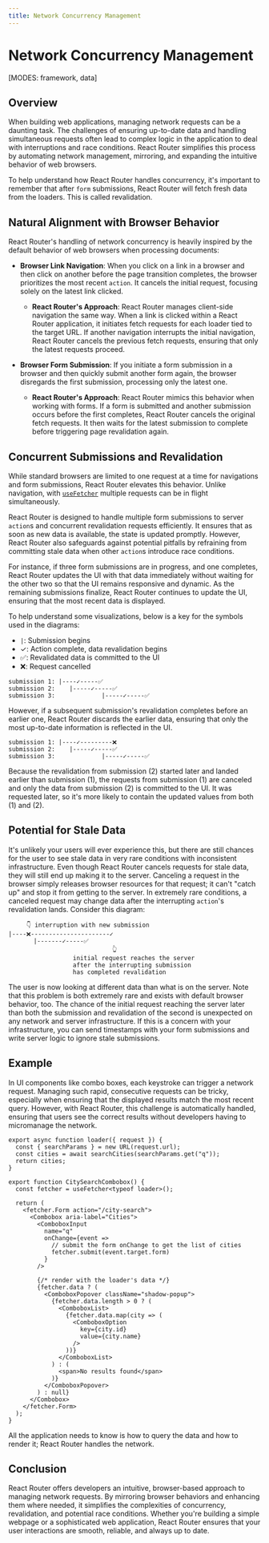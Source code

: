 ```yaml
---
title: Network Concurrency Management
---
```


# Network Concurrency Management

[MODES: framework, data]

## Overview

When building web applications, managing network requests can be a daunting task. The challenges of ensuring up-to-date data and handling simultaneous requests often lead to complex logic in the application to deal with interruptions and race conditions. React Router simplifies this process by automating network management, mirroring, and expanding the intuitive behavior of web browsers.

To help understand how React Router handles concurrency, it's important to remember that after `form` submissions, React Router will fetch fresh data from the loaders. This is called revalidation.

## Natural Alignment with Browser Behavior

React Router's handling of network concurrency is heavily inspired by the default behavior of web browsers when processing documents:

- **Browser Link Navigation**: When you click on a link in a browser and then click on another before the page transition completes, the browser prioritizes the most recent `action`. It cancels the initial request, focusing solely on the latest link clicked.

  - **React Router's Approach**: React Router manages client-side navigation the same way. When a link is clicked within a React Router application, it initiates fetch requests for each loader tied to the target URL. If another navigation interrupts the initial navigation, React Router cancels the previous fetch requests, ensuring that only the latest requests proceed.

- **Browser Form Submission**: If you initiate a form submission in a browser and then quickly submit another form again, the browser disregards the first submission, processing only the latest one.

  - **React Router's Approach**: React Router mimics this behavior when working with forms. If a form is submitted and another submission occurs before the first completes, React Router cancels the original fetch requests. It then waits for the latest submission to complete before triggering page revalidation again.

## Concurrent Submissions and Revalidation

While standard browsers are limited to one request at a time for navigations and form submissions, React Router elevates this behavior. Unlike navigation, with [`useFetcher`][use_fetcher] multiple requests can be in flight simultaneously.

React Router is designed to handle multiple form submissions to server `action`s and concurrent revalidation requests efficiently. It ensures that as soon as new data is available, the state is updated promptly. However, React Router also safeguards against potential pitfalls by refraining from committing stale data when other `action`s introduce race conditions.

For instance, if three form submissions are in progress, and one completes, React Router updates the UI with that data immediately without waiting for the other two so that the UI remains responsive and dynamic. As the remaining submissions finalize, React Router continues to update the UI, ensuring that the most recent data is displayed.

To help understand some visualizations, below is a key for the symbols used in the diagrams:

- `|`: Submission begins
- ✓: Action complete, data revalidation begins
- ✅: Revalidated data is committed to the UI
- ❌: Request cancelled

```text
submission 1: |----✓-----✅
submission 2:    |-----✓-----✅
submission 3:             |-----✓-----✅
```

However, if a subsequent submission's revalidation completes before an earlier one, React Router discards the earlier data, ensuring that only the most up-to-date information is reflected in the UI.

```text
submission 1: |----✓---------❌
submission 2:    |-----✓-----✅
submission 3:             |-----✓-----✅
```

Because the revalidation from submission (2) started later and landed earlier than submission (1), the requests from submission (1) are canceled and only the data from submission (2) is committed to the UI. It was requested later, so it's more likely to contain the updated values from both (1) and (2).

## Potential for Stale Data

It's unlikely your users will ever experience this, but there are still chances for the user to see stale data in very rare conditions with inconsistent infrastructure. Even though React Router cancels requests for stale data, they will still end up making it to the server. Canceling a request in the browser simply releases browser resources for that request; it can't "catch up" and stop it from getting to the server. In extremely rare conditions, a canceled request may change data after the interrupting `action`'s revalidation lands. Consider this diagram:

```text
     👇 interruption with new submission
|----❌----------------------✓
       |-------✓-----✅
                             👆
                  initial request reaches the server
                  after the interrupting submission
                  has completed revalidation
```

The user is now looking at different data than what is on the server. Note that this problem is both extremely rare and exists with default browser behavior, too. The chance of the initial request reaching the server later than both the submission and revalidation of the second is unexpected on any network and server infrastructure. If this is a concern with your infrastructure, you can send timestamps with your form submissions and write server logic to ignore stale submissions.

## Example

In UI components like combo boxes, each keystroke can trigger a network request. Managing such rapid, consecutive requests can be tricky, especially when ensuring that the displayed results match the most recent query. However, with React Router, this challenge is automatically handled, ensuring that users see the correct results without developers having to micromanage the network.

```tsx filename=app/pages/city-search.tsx
export async function loader({ request }) {
  const { searchParams } = new URL(request.url);
  const cities = await searchCities(searchParams.get("q"));
  return cities;
}

export function CitySearchCombobox() {
  const fetcher = useFetcher<typeof loader>();

  return (
    <fetcher.Form action="/city-search">
      <Combobox aria-label="Cities">
        <ComboboxInput
          name="q"
          onChange={event =>
            // submit the form onChange to get the list of cities
            fetcher.submit(event.target.form)
          }
        />

        {/* render with the loader's data */}
        {fetcher.data ? (
          <ComboboxPopover className="shadow-popup">
            {fetcher.data.length > 0 ? (
              <ComboboxList>
                {fetcher.data.map(city => (
                  <ComboboxOption
                    key={city.id}
                    value={city.name}
                  />
                ))}
              </ComboboxList>
            ) : (
              <span>No results found</span>
            )}
          </ComboboxPopover>
        ) : null}
      </Combobox>
    </fetcher.Form>
  );
}
```

All the application needs to know is how to query the data and how to render it; React Router handles the network.

## Conclusion

React Router offers developers an intuitive, browser-based approach to managing network requests. By mirroring browser behaviors and enhancing them where needed, it simplifies the complexities of concurrency, revalidation, and potential race conditions. Whether you're building a simple webpage or a sophisticated web application, React Router ensures that your user interactions are smooth, reliable, and always up to date.

[use_fetcher]: ../api/hooks/useFetcher
